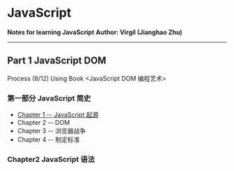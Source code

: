 # JavaScript 
**Notes for learning JavaScript** 
**Author: Virgil (Jianghao Zhu)**  

---

## Part 1 JavaScript DOM 

Process (8/12) Using Book <JavaScript DOM 编程艺术>

### 第一部分 JavaScript 简史

- [Chapter 1 -- JavaScript 起源](JavaScriptDomNotes/Chapter1.md)
- ​Chapter 2 -- DOM
- Chapter 3 -- 浏览器战争
- Chapter 4 -- 制定标准

### Chapter2 JavaScript 语法